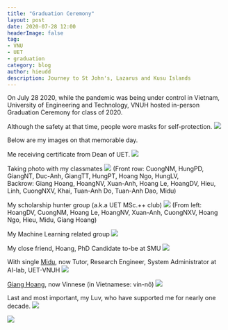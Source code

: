 ```yaml
---
title: "Graduation Ceremony"
layout: post
date: 2020-07-28 12:00
headerImage: false
tag:
- VNU
- UET
- graduation
category: blog
author: hieudd
description: Journey to St John's, Lazarus and Kusu Islands
---
```


On July 28 2020, while the pandemic was being under control in Vietnam, University of Engineering and Technology, VNUH hosted in-person Graduation Ceremony for class of 2020.

Although the safety at that time, people wore masks for self-protection.
<img src="../assets/images/graduation/1.jpeg">

Below are my images on that memorable day.

Me receiving certificate from Dean of UET.
<img src="../assets/images/graduation/2.jpg">

Taking photo with my classmates
<img src="../assets/images/graduation/3.jpg">
(Front row: CuongNM, HungPD, GiangNT, Duc-Anh, GiangTT, HungPT, Hoang Ngo, HungLV,  
Backrow: Giang Hoang, HoangNV, Xuan-Anh, Hoang Le, HoangDV, Hieu, Linh, CuongNXV, Khai, Tuan-Anh Do, Tuan-Anh Dao, Midu)

My scholarship hunter group (a.k.a UET MSc.++ club)
<img src="../assets/images/graduation/4.jpg">
(From left: HoangDV, CuongNM, Hoang Le, HoangNV, Xuan-Anh, CuongNXV, Hoang Ngo, Hieu, Midu, Giang Hoang)

My Machine Learning related group
<img src="../assets/images/graduation/5.jpg">

My close friend, Hoang, PhD Candidate to-be at SMU
<img src="../assets/images/graduation/6.jpg">

With single [Midu](https://ductm104.github.io/), now Tutor, Research Engineer, System Administrator at AI-lab, UET-VNUH
<img src="../assets/images/graduation/7.jpg">

[Giang Hoang](https://www.linkedin.com/in/hoang-giang-533b94125/), now Vinnese (in Vietnamese: vin-nô)
<img src="../assets/images/graduation/8.jpg">

Last and most important, my Luv, who have supported me for nearly one decade.
<img src="../assets/images/graduation/9.jpg">

<img src="../assets/images/graduation/10.jpg">
